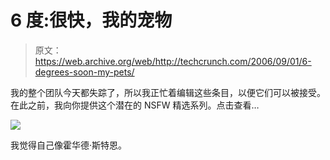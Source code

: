 # 6 度:很快，我的宠物

> 原文：<https://web.archive.org/web/http://techcrunch.com/2006/09/01/6-degrees-soon-my-pets/>

我的整个团队今天都失踪了，所以我正忙着编辑这些条目，以便它们可以被接受。在此之前，我向你提供这个潜在的 NSFW 精选系列。点击查看…

![](img/dd125fb757b3fa2cbb72d9a316b53d93.png)

我觉得自己像霍华德·斯特恩。